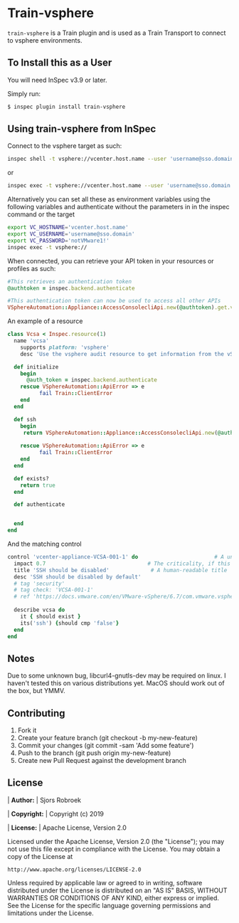 # Train-vsphere

`train-vsphere` is a Train plugin and is used as a Train Transport to connect to vsphere environments. 

## To Install this as a User

You will need InSpec v3.9 or later.

Simply run:

```bash
$ inspec plugin install train-vsphere
```

## Using train-vsphere from InSpec
Connect to the vsphere target as such:
```bash
inspec shell -t vsphere://vcenter.host.name --user 'username@sso.domain' --password 'supersecret' --insecure boolean
```
or
```bash
inspec exec -t vsphere://vcenter.host.name --user 'username@sso.domain' --password 'supersecret' --insecure boolean
```

Alternatively you can set all these as environment variables using the following variables and authenticate without the parameters in in the inspec command or the target
```bash
export VC_HOSTNAME='vcenter.host.name'
export VC_USERNAME='username@sso.domain'
export VC_PASSWORD='notVMware1!'
inspec exec -t vsphere://
```

When connected, you can retrieve your API token in your resources or profiles as such:

```ruby
#This retrieves an authentication token
@authtoken = inspec.backend.authenticate

#This authentication token can now be used to access all other APIs
VSphereAutomation::Appliance::AccessConsolecliApi.new(@authtoken).get.value
```

An example of a resource
```ruby
class Vcsa < Inspec.resource(1)
  name 'vcsa'
	supports platform: 'vsphere'
	desc 'Use the vsphere audit resource to get information from the vSphere API'

  def initialize
    begin
      @auth_token = inspec.backend.authenticate
    rescue VSphereAutomation::ApiError => e
          fail Train::ClientError
    end
  end

  def ssh
    begin
     return VSphereAutomation::Appliance::AccessConsolecliApi.new(@auth_token).get.value
        
    rescue VSphereAutomation::ApiError => e
          fail Train::ClientError
    end
  end

  def exists?
    return true
  end

  def authenticate


  end
end

```

And the matching control

```ruby
control 'vcenter-appliance-VCSA-001-1' do                        # A unique ID for this control
  impact 0.7                                # The criticality, if this control fails.
  title 'SSH should be disabled'             # A human-readable title
  desc 'SSH should be disabled by default'
  # tag 'security'
  # tag check: 'VCSA-001-1' 
  # ref 'https://docs.vmware.com/en/VMware-vSphere/6.7/com.vmware.vsphere.vcsa.doc/GUID-D58532F7-E48C-4BF2-87F9-99BA89BF659A.html'
  
  describe vcsa do
    it { should exist }
    its('ssh') {should cmp 'false'}
  end
end
```





## Notes

Due to some unknown bug, libcurl4-gnutls-dev may be required on linux. I haven't tested this on various distributions yet. MacOS should work out of the box, but YMMV. 

## Contributing

1. Fork it
1. Create your feature branch (git checkout -b my-new-feature)
1. Commit your changes (git commit -sam 'Add some feature')
1. Push to the branch (git push origin my-new-feature)
1. Create new Pull Request against the development branch

## License

| **Author:**          | Sjors Robroek

| **Copyright:**       | Copyright (c) 2019

| **License:**         | Apache License, Version 2.0

Licensed under the Apache License, Version 2.0 (the "License");
you may not use this file except in compliance with the License.
You may obtain a copy of the License at

    http://www.apache.org/licenses/LICENSE-2.0

Unless required by applicable law or agreed to in writing, software
distributed under the License is distributed on an "AS IS" BASIS,
WITHOUT WARRANTIES OR CONDITIONS OF ANY KIND, either express or implied.
See the License for the specific language governing permissions and
limitations under the License.
